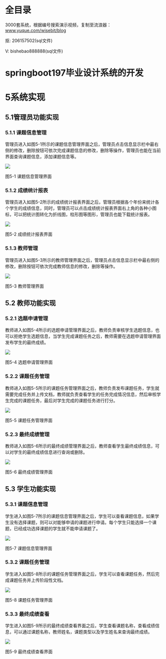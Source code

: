 # 全目录

3000套系统，根据编号搜索演示视频，复制至流浪器：www.yuque.com/wisebit/blog


<p>抠: 206157502(sql文件)</p>
<p>V: bishebao888888(sql文件)</p>


# springboot197毕业设计系统的开发
# 5系统实现
## 5.1管理员功能实现
### 5.1.1 课题信息管理
管理员进入如图5-1所示的课题信息管理界面之后，管理员点击信息显示栏中最右侧的修改，删除按钮可依次完成课题信息的修改，删除等操作，管理员也能在当前界面查询课题信息，添加课题信息等。

![](/md/blog.017.png)

图5-1 课题信息管理界面
### 5.1.2 成绩统计报表
管理员进入如图5-2所示的成绩统计报表界面之后，管理员根据各个年份来统计各个学生的成绩信息，同时，管理员可以点击成绩统计报表界面右上角的各种小图标，可以把统计图转化为折线图，柱形图等图形，管理员也能下载统计报表。

![](/md/blog.018.png)

图5-2 成绩统计报表界面
### 5.1.3 教师管理
管理员进入如图5-3所示的教师管理界面之后，管理员点击信息显示栏中最右侧的修改，删除按钮可依次完成教师信息的修改，删除等操作。

![](/md/blog.019.png)

图5-3 教师管理界面
## 5.2 教师功能实现
### 5.2.1 选题申请管理
教师进入如图5-4所示的选题申请管理界面之后，教师负责审核学生选题信息，也可以拒绝学生选题信息，当学生完成课题任务之后，教师需要在选题申请管理界面发布学生的最终成绩。

![](/md/blog.020.png)

图5-4 选题申请管理界面
### 5.2.2 课题任务管理
教师进入如图5-5所示的课题任务管理界面之后，教师负责发布课题任务，学生就需要完成任务并上传文档，教师就负责查看学生的任务完成情况信息，然后审核学生完成的课题任务，最后对学生完成的课题任务进行打分。

![](/md/blog.021.png)

图5-5 课题任务管理界面
### 5.2.3 最终成绩管理
教师进入如图5-6所示的最终成绩管理界面之后，教师查看学生最终成绩信息，可以对学生的最终成绩信息进行查询或删除。

![](/md/blog.022.png)

图5-6 最终成绩管理界面
## 5.3 学生功能实现
### 5.3.1 课题信息管理
学生进入如图5-7所示的课题信息管理界面之后，学生可以查看课题信息，如果学生没有选择课题，则可以对能够申请的课题进行申请。每个学生只能选择一个课题，已经成功选择课题的学生就不能申请课题了。

![](/md/blog.023.png)

图5-7 课题信息管理界面
### 5.3.2 课题任务管理
学生进入如图5-8所示的课题任务管理界面之后，学生可以查看课题任务，然后完成课题任务并上传阶段性文档。

![](/md/blog.024.png)

图5-8 课题任务管理界面
### 5.3.3 最终成绩查看
学生进入如图5-9所示的最终成绩查看界面之后，学生查看课题名称，查看成绩信息，可以通过课题名称，教师姓名，课题类型以及学生姓名来查询最终成绩。

![](/md/blog.025.png)

图5-9 最终成绩查看界面
